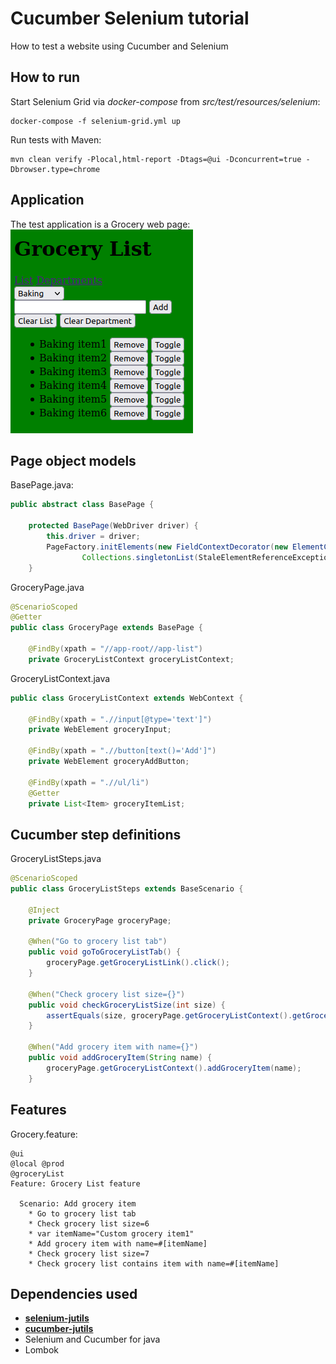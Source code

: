 # Cucumber Selenium tutorial
How to test a website using Cucumber and Selenium

## How to run
Start Selenium Grid via _docker-compose_ from _src/test/resources/selenium_:  
```
docker-compose -f selenium-grid.yml up
```
Run tests with Maven:  
```
mvn clean verify -Plocal,html-report -Dtags=@ui -Dconcurrent=true -Dbrowser.type=chrome
```

## Application 
The test application is a Grocery web page:  
<img src="grocery_app.png"/>

## Page object models
BasePage.java:  
```java
public abstract class BasePage {
    
    protected BasePage(WebDriver driver) {
        this.driver = driver;
        PageFactory.initElements(new FieldContextDecorator(new ElementContextLocatorFactory(driver, Duration.ofSeconds(10),
                Collections.singletonList(StaleElementReferenceException.class))), this);
    }
```
GroceryPage.java
```java
@ScenarioScoped
@Getter
public class GroceryPage extends BasePage {

    @FindBy(xpath = "//app-root//app-list")
    private GroceryListContext groceryListContext;
```
GroceryListContext.java
```java
public class GroceryListContext extends WebContext {

    @FindBy(xpath = ".//input[@type='text']")
    private WebElement groceryInput;

    @FindBy(xpath = ".//button[text()='Add']")
    private WebElement groceryAddButton;

    @FindBy(xpath = ".//ul/li")
    @Getter
    private List<Item> groceryItemList;
```
## Cucumber step definitions

GroceryListSteps.java
```java
@ScenarioScoped
public class GroceryListSteps extends BaseScenario {

    @Inject
    private GroceryPage groceryPage;

    @When("Go to grocery list tab")
    public void goToGroceryListTab() {
        groceryPage.getGroceryListLink().click();
    }

    @When("Check grocery list size={}")
    public void checkGroceryListSize(int size) {
        assertEquals(size, groceryPage.getGroceryListContext().getGroceryItemList().size());
    }

    @When("Add grocery item with name={}")
    public void addGroceryItem(String name) {
        groceryPage.getGroceryListContext().addGroceryItem(name);
    }
```

## Features

Grocery.feature:  
```gherkin
@ui
@local @prod
@groceryList
Feature: Grocery List feature

  Scenario: Add grocery item
    * Go to grocery list tab
    * Check grocery list size=6
    * var itemName="Custom grocery item1"
    * Add grocery item with name=#[itemName]
    * Check grocery list size=7
    * Check grocery list contains item with name=#[itemName]
```

## Dependencies used
- [**selenium-jutils**](https://github.com/fslev/selenium-jutils)
- [**cucumber-jutils**](https://github.com/fslev/cucumber-utils)
- Selenium and Cucumber for java 
- Lombok
